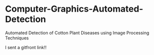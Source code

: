 # Computer-Graphics-Automated-Detection
Automated Detection of Cotton Plant Diseases using Image Processing Techniques


I sent a gitfront link!!
